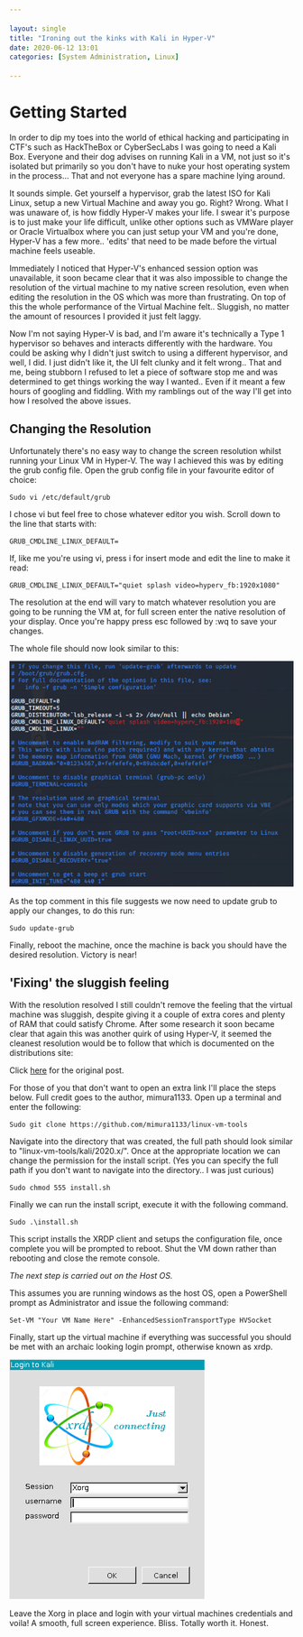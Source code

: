 ```yaml
---

layout: single
title: "Ironing out the kinks with Kali in Hyper-V"
date: 2020-06-12 13:01
categories: [System Administration, Linux]

---
```



# Getting Started

In order to dip my toes into the world of ethical hacking and participating in CTF's such as HackTheBox or CyberSecLabs I was going to need a Kali Box. Everyone and their dog advises on running Kali in a VM, not just so it's isolated but primarily so you don't have to nuke your host operating system in the process... That and not everyone has a spare machine lying around.

It sounds simple. Get yourself a hypervisor, grab the latest ISO for Kali Linux, setup a new Virtual Machine and away you go. Right? Wrong. What I was unaware of, is how fiddly Hyper-V makes your life. I swear it's purpose is to just make your life difficult, unlike other options such as VMWare player or Oracle Virtualbox where you can just setup your VM and you're done, Hyper-V has a few more.. 'edits' that need to be made before the virtual machine feels useable. 

Immediately I noticed that Hyper-V's enhanced session option was unavailable, it soon became clear that it was also impossible to change the resolution of the virtual machine to my native screen resolution, even when editing the resolution in the OS which was more than frustrating. On top of this the whole performance of the Virtual Machine felt.. Sluggish, no matter the amount of resources I provided it just felt laggy.

Now I'm not saying Hyper-V is bad, and I'm aware it's technically a Type 1 hypervisor so behaves and interacts differently with the hardware. You could be asking why I didn't just switch to using a different hypervisor, and well, I did. I just didn't like it, the UI felt clunky and it felt wrong.. That and me, being stubborn I refused to let a piece of software stop me and was determined to get things working the way I wanted.. Even if it meant a few hours of googling and fiddling. With my ramblings out of the way I'll get into how I resolved the above issues.

## Changing the Resolution

Unfortunately there's no easy way to change the screen resolution whilst running your Linux VM in Hyper-V. The way I achieved this was by editing the grub config file. Open the grub config file in your favourite editor of choice:

	Sudo vi /etc/default/grub

I chose vi but feel free to chose whatever editor you wish. Scroll down to the line that starts with: 

	GRUB_CMDLINE_LINUX_DEFAULT=

If, like me you're using vi, press i for insert mode and edit the line to make it read:

	GRUB_CMDLINE_LINUX_DEFAULT="quiet splash video=hyperv_fb:1920x1080"

The resolution at the end will vary to match whatever resolution you are going to be running the VM at, for full screen enter the native resolution of your display. Once you're happy press esc followed by :wq to save your changes. 

The whole file should now look similar to this:

![GRUBLoaderScreenshot](/assets/images/GRUBLoader.png)

As the top comment in this file suggests we now need to update grub to apply our changes, to do this run:

	Sudo update-grub
	
Finally, reboot the machine, once the machine is back you should have the desired resolution. Victory is near!

## 'Fixing' the sluggish feeling

With the resolution resolved I still couldn't remove the feeling that the virtual machine was sluggish, despite giving it a couple of extra cores and plenty of RAM that could satisfy Chrome. After some research it soon became clear that again this was another quirk of using Hyper-V, it seemed the cleanest resolution would be to follow that which is documented on the distributions site:

Click [here](https://www.kali.org/docs/virtualization/install-hyper-v-kali-guest-vm/) for the original post.

For those of you that don't want to open an extra link I'll place the steps below. Full credit goes to the author, mimura1133.
Open up a terminal and enter the following:

	Sudo git clone https://github.com/mimura1133/linux-vm-tools

Navigate into the directory that was created, the full path should look similar to "linux-vm-tools/kali/2020.x/". Once at the appropriate location we can change the permission for the install script. (Yes you can specify the full path if you don't want to navigate into the directory.. I was just curious)

	Sudo chmod 555 install.sh
	
Finally we can run the install script, execute it with the following command.

	Sudo .\install.sh
	
This script installs the XRDP client and setups the configuration file, once complete you will be prompted to reboot. Shut the VM down rather than rebooting and close the remote console.

*The next step is carried out on the Host OS.*

This assumes you are running windows as the host OS, open a PowerShell prompt as Administrator and issue the following command:
	
	Set-VM "Your VM Name Here" -EnhancedSessionTransportType HVSocket

Finally, start up the virtual machine if everything was successful you should be met with an archaic looking login prompt, otherwise known as xrdp.

![XRDP](/assets/images/XRDPSplash.png)

Leave the Xorg in place and login with your virtual machines credentials and voila! A smooth, full screen experience. Bliss. Totally worth it. Honest.
